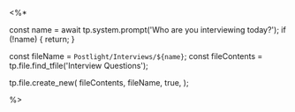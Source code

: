 <%*

const name = await tp.system.prompt('Who are you interviewing today?');
if (!name) {
  return;
}

const fileName = `Postlight/Interviews/${name}`;
const fileContents = tp.file.find_tfile('Interview Questions');

tp.file.create_new(
  fileContents,
  fileName,
  true,
);

%>
